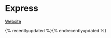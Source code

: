 # Express

[Website](https://zapatran.github.io/cheat-sheet/)

{% recentlyupdated %}{% endrecentlyupdated %}